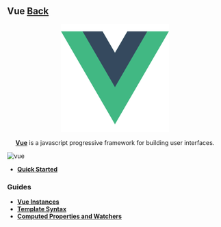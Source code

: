 ## Vue [Back](../Framework.md)

<p align="center">
    <img alt="vue" src="./vue.png" width="50%"></img>
</p>

<p align="center">
<a href="https://vuejs.org/" target="_blank"><strong>Vue</strong></a> is a javascript progressive framework for building user interfaces.
</p>

![vue](https://aleen42.github.io/badges/src/vue.svg)

- [**Quick Started**](./quick_started/quick_started.md)

### Guides

- [**Vue Instances**](./vue_instances/vue_instances.md)
- [**Template Syntax**](./template_syntax/template_syntax.md)
- [**Computed Properties and Watchers**](./computed_properties_and_watchers/computed_properties_and_watchers.md)
